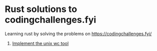 # Rust solutions to codingchallenges.fyi

Learning rust by solving the problems on https://codingchallenges.fyi/

1. [Implement the unix wc tool](challange-1/ccwc/README.md)